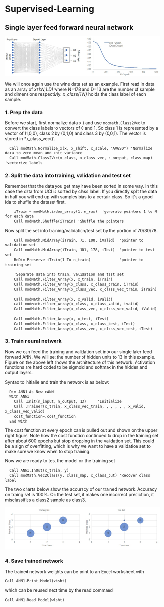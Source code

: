 # Supervised-Learning

## Single layer feed forward neural network

![ANN1](ANN1.jpg)

We will once again use the wine data set as an example. First read in data as an array of *x(1:N,1:D)* where N=178 and D=13 are the number of sample and dimensions respectivly. *x_class(1:N)* holds the class label of each sample.

### 1. Prep the data

Before we start, first normalize data x() and use `modmath.Class2Vec` to convert the class labels to vectors of 0 and 1. So class 1 is represented by a vector of (1,0,0), class 2 by (0,1,0) and class 3 by (0,0,1). The vector is stored in *x_class_vec()'.

```
  Call modMath.Normalize_x(x, x_shift, x_scale, "AVGSD") 'Normalize data to zero mean and unit variance
  Call modMath.Class2Vec(x_class, x_class_vec, n_output, class_map) 'vectorize labels
```

### 2. Split the data into training, validation and test set

Remember that the data you get may have been sorted in some way. In this case the data from UCI is sorted by class label. If you directly split the data in half you will end up with samples bias to a certain class. So it's a good ida to shuffle the dataset first.

```
    iTrain = modMath.index_array(1, n_raw)  'generate pointers 1 to N for each data
    Call modMath.Shuffle(iTrain) 'Shuffle the pointers
```
Now split the set into training/validation/test set by the portion of 70/30/78.

```
    Call modMath.MidArray(iTrain, 71, 100, iValid)  'pointer to validation set
    Call modMath.MidArray(iTrain, 101, 178, iTest)  'pointer to test set
    ReDim Preserve iTrain(1 To n_train)             'pointer to training set
    
    'Separate data into train, validation and test set
    Call modMath.Filter_Array(x, x_train, iTrain)
    Call modMath.Filter_Array(x_class, x_class_train, iTrain)
    Call modMath.Filter_Array(x_class_vec, x_class_vec_train, iTrain)

    Call modMath.Filter_Array(x, x_valid, iValid)
    Call modMath.Filter_Array(x_class, x_class_valid, iValid)
    Call modMath.Filter_Array(x_class_vec, x_class_vec_valid, iValid)
    
    Call modMath.Filter_Array(x, x_test, iTest)
    Call modMath.Filter_Array(x_class, x_class_test, iTest)
    Call modMath.Filter_Array(x_class_vec, x_class_vec_test, iTest)
```

### 3. Train neural network
Now we can feed the training and validation set into our single later feed forward ANN. We will set the number of hidden units to 13 in this example. Figure on the above left shows the architecture of this network. Activation functions are hard coded to be sigmoid and softmax in the hidden and output layers.

Syntax to initialie and train the network is as below:
```  
  Dim ANN1 As New cANN
  With ANN1
    Call .Init(n_input, n_output, 13)     'Initialize
    Call .Trainer(x_train, x_class_vec_train, , , , , , x_valid, x_class_vec_valid)
    cost_function=.cost_function
  End With
```

The cost function at every epoch can is pulled out and shown on the upper right figure. Note how the cost function continued to drop in the training set after about 600 epochs but stop dropping in the validation set. This could be a sign of overfitting, which is why we want to have a validation set to make sure we know when to stop training.

Now we are ready to test the model on the training set
```      
  Call ANN1.InOut(x_train, y)
  Call modMath.Vec2Class(y, class_map, x_class_out) 'Recover class label
```
The two charts below show the accuracy of our trained network. Accuracy on traing set is 100%. On the test set, it makes one incorrect prediction, it misclassifies a class2 sample as class3.

![ANN2](ANN2.jpg)



### 4. Save trained network
The trained network weights can be print to an Excel worksheet with
```
Call ANN1.Print_Model(wksht)
```

which can be reused next time by the read command
```
Call ANN1.Read_Model(wksht)
```

